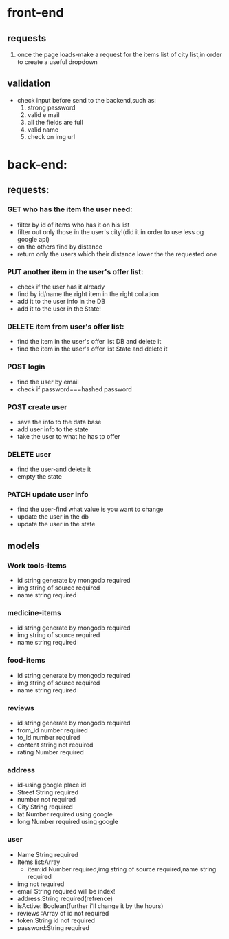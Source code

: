 # front-end

## requests

1. once the page loads-make a request for the items list of city list,in order to create a useful dropdown

## validation

- check input before send to the backend,such as:
  1. strong password
  2. valid e mail
  3. all the fields are full
  4. valid name
  5. check on img url

# back-end:

## requests:

### GET who has the item the user need:

- filter by id of items who has it on his list
- filter out only those in the user's city!(did it in order to use less og google api)
- on the others find by distance
- return only the users which their distance lower the the requested one

### PUT another item in the user's offer list:

- check if the user has it already
- find by id/name the right item in the right collation
- add it to the user info in the DB
- add it to the user in the State!

### DELETE item from user's offer list:

- find the item in the user's offer list DB and delete it
- find the item in the user's offer list State and delete it

### POST login

- find the user by email
- check if password===hashed password

### POST create user

- save the info to the data base
- add user info to the state
- take the user to what he has to offer

### DELETE user

- find the user-and delete it
- empty the state

### PATCH update user info

- find the user-find what value is you want to change
- update the user in the db
- update the user in the state

## models

### Work tools-items

- id string generate by mongodb required
- img string of source required
- name string required

### medicine-items

- id string generate by mongodb required
- img string of source required
- name string required

### food-items

- id string generate by mongodb required
- img string of source required
- name string required

### reviews

- id string generate by mongodb required
- from_id number required
- to_id number required
- content string not required
- rating Number required

### address

- id-using google place id
- Street String required
- number not required
- City String required
- lat Number required using google
- long Number required using google

### user

- Name String required
- Items list:Array
  - item:id Number required,img string of source required,name string required
- img not required
- email String required will be index!
- address:String required(refrence)
- isActive: Boolean(further i'll change it by the hours)
- reviews :Array of id not required
- token:String id not required
- password:String required
